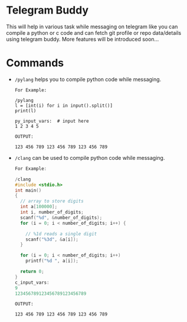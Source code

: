 # Telegram Buddy

This will help in various task while messaging on telegram like you can compile a python or c code and can fetch git profile or repo data/details using telegram buddy. More features will be introduced soon...

# Commands
 - `/pylang` helps you to compile python code while messaging.
    
    ```python3
    For Example:
    
    /pylang
    l = [int(i) for i in input().split()]
    print(l)
    
    py_input_vars:  # input here
    1 2 3 4 5
    ```
    ```
    OUTPUT:

    123 456 789 123 456 789 123 456 789
    ```
 - `/clang` can be used to compile python code while messaging.
    ```c
    For Example:
    
    /clang
    #include <stdio.h> 
    int main() 
    { 
      // array to store digits 
      int a[100000]; 
      int i, number_of_digits; 
      scanf("%d", &number_of_digits); 
      for (i = 0; i < number_of_digits; i++) { 

        // %1d reads a single digit 
        scanf("%3d", &a[i]); 
      } 

      for (i = 0; i < number_of_digits; i++) 
        printf("%d ", a[i]); 

      return 0; 
    } 
    c_input_vars:
    9
    123456789123456789123456789
    ```
    ```text
    OUTPUT:

    123 456 789 123 456 789 123 456 789
    ```
